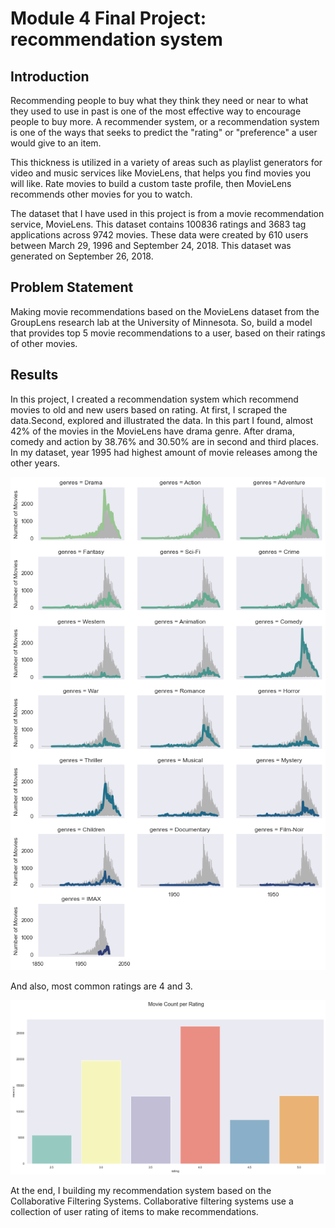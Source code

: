 # Module 4 Final Project: recommendation system


## Introduction

Recommending people to buy what they think they need or near to what they used to use in past is one of the most effective way to encourage people to buy more. A recommender system, or a recommendation system is one of the ways that seeks to predict the "rating" or "preference" a user would give to an item.

This thickness is utilized in a variety of areas such as playlist generators for video and music services like MovieLens, that helps you find movies you will like. Rate movies to build a custom taste profile, then MovieLens recommends other movies for you to watch.

The dataset that I have used in this project is from a movie recommendation service, MovieLens. This dataset contains 100836 ratings and 3683 tag applications across 9742 movies. These data were created by 610 users between March 29, 1996 and September 24, 2018. This dataset was generated on September 26, 2018.


## Problem Statement
 Making movie recommendations based on the MovieLens dataset from the GroupLens research lab at the University of Minnesota. So, build a model that provides top 5 movie recommendations to a user, based on their ratings of other movies.

## Results 
In this project, I created a recommendation system which recommend movies to old and new users based on rating. At first, I scraped the data.Second, explored and illustrated the data. In this part I found, almost 42% of the movies in the MovieLens have drama genre. After drama, comedy and action by 38.76% and 30.50% are in second and third places. In my dataset, year 1995 had highest amount of movie releases among the other years. 

<img src="/Picture/pic1.png">

And also, most common ratings are 4 and 3.

<img src="/Picture/pic2.png">

At the end, I building my recommendation system based on the Collaborative Filtering Systems. Collaborative filtering systems use a collection of user rating of items to make recommendations.




